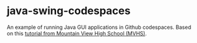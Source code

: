 # java-swing-codespaces

An example of running Java GUI applications in Github codespaces. Based on this [tutorial from Mountain View High School (MVHS)](https://apps.mvhs.io/resources/codespaces/).
